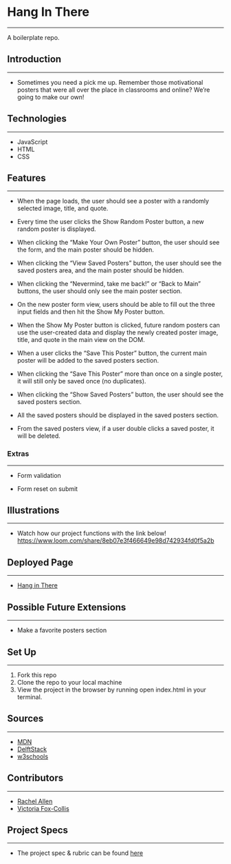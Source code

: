 # Hang In There
---
A boilerplate repo.

## Introduction
---
* Sometimes you need a pick me up. Remember those motivational posters that were all over the place in classrooms and online? We’re going to make our own!

## Technologies
---
* JavaScript
* HTML
* CSS

## Features
---
* When the page loads, the user should see a poster with a randomly selected image, title, and quote.

* Every time the user clicks the Show Random Poster button, a new random poster is displayed.

* When clicking the “Make Your Own Poster” button, the user should see the form, and the main poster should be hidden.

* When clicking the “View Saved Posters” button, the user should see the saved posters area, and the main poster should be hidden.

* When clicking the “Nevermind, take me back!” or “Back to Main” buttons, the user should only see the main poster section.

* On the new poster form view, users should be able to fill out the three input fields and then hit the Show My Poster button.

* When the Show My Poster button is clicked, future random posters can use the user-created data and display the newly created poster image, title, and quote in the main view on the DOM.

* When a user clicks the “Save This Poster” button, the current main poster will be added to the saved posters section.

* When clicking the “Save This Poster” more than once on a single poster, it will still only be saved once (no duplicates).

* When clicking the “Show Saved Posters” button, the user should see the saved posters section.

* All the saved posters should be displayed in the saved posters section.

* From the saved posters view, if a user double clicks a saved poster, it will be deleted.

### Extras
---
* Form validation

* Form reset on submit

## Illustrations
---
* Watch how our project functions with the link below!
https://www.loom.com/share/8eb07e3f466649e98d742934fd0f5a2b

## Deployed Page
---
* [Hang in There](https://rallen13.github.io/hang-in-there-rachel-vic/)

## Possible Future Extensions
---
* Make a favorite posters section

## Set Up
---
1. Fork this repo
2. Clone the repo to your local machine
3. View the project in the browser by running open index.html  in your terminal.

## Sources
---
* [MDN](https://developer.mozilla.org/en-US/)
* [DelftStack](https://www.delftstack.com/)
* [w3schools](https://www.w3schools.com/)

## Contributors
---
* [Rachel Allen](https://github.com/Rallen13)
* [Victoria Fox-Collis](https://github.com/VictoriaFC)

## Project Specs
---
* The project spec & rubric can be found [here](https://frontend.turing.edu/projects/module-1/hang-in-there-v2.html)
